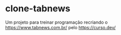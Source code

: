 # clone-tabnews
Um projeto para treinar programação recriando o https://www.tabnews.com.br/ pelo https://curso.dev/
